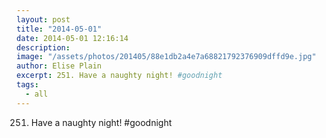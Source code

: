 ```yaml
---
layout: post
title: "2014-05-01"
date: 2014-05-01 12:16:14
description: 
image: "/assets/photos/201405/88e1db2a4e7a68821792376909dffd9e.jpg"
author: Elise Plain
excerpt: 251. Have a naughty night! #goodnight
tags: 
  - all
---
```


251. Have a naughty night! #goodnight
<p></p>
